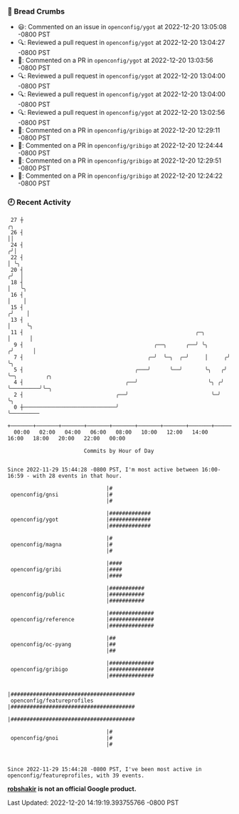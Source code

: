 ### 🍞 Bread Crumbs

 * 😃: Commented on an issue in `openconfig/ygot` at 2022-12-20 13:05:08 -0800 PST
 * 🔍: Reviewed a pull request in  `openconfig/ygot` at 2022-12-20 13:04:27 -0800 PST
 * 💬: Commented on a PR in  `openconfig/ygot` at 2022-12-20 13:03:56 -0800 PST
 * 🔍: Reviewed a pull request in  `openconfig/ygot` at 2022-12-20 13:04:00 -0800 PST
 * 🔍: Reviewed a pull request in  `openconfig/ygot` at 2022-12-20 13:04:00 -0800 PST
 * 🔍: Reviewed a pull request in  `openconfig/ygot` at 2022-12-20 13:02:56 -0800 PST
 * 💬: Commented on a PR in  `openconfig/gribigo` at 2022-12-20 12:29:11 -0800 PST
 * 💬: Commented on a PR in  `openconfig/gribigo` at 2022-12-20 12:24:44 -0800 PST
 * 💬: Commented on a PR in  `openconfig/gribigo` at 2022-12-20 12:29:51 -0800 PST
 * 💬: Commented on a PR in  `openconfig/gribigo` at 2022-12-20 12:24:22 -0800 PST

### 🕘 Recent Activity
```
 27 ┼                                                                    ╭╮
 26 ┤                                                                    ││
 24 ┤                                                                   ╭╯│
 22 ┤                                                                   │ ╰╮
 20 ┤                                                                  ╭╯  │
 18 ┤                                                                  │   ╰╮
 16 ┤                                                                  │    │
 15 ┤                                                                 ╭╯    │
 13 ┤                                                                 │     ╰╮
 11 ┤                                                      ╭─╮        │      │
  9 ┤                                         ╭──╮      ╭──╯ ╰╮      ╭╯      │
  7 ┤                                       ╭─╯  ╰─╮  ╭─╯     │     ╭╯       ╰╮
  5 ┤                                   ╭───╯      ╰──╯       ╰╮   ╭╯         ╰─╮         ╭╮
  4 ┤                                ╭──╯                      ╰╮ ╭╯            ╰─────────╯╰─╮
  2 ┤                             ╭──╯                          ╰─╯                          ╰╮
  0 ┼─────────────────────────────╯                                                           ╰─────────
    +───────+───────+───────+───────+───────+───────+───────+───────+───────+───────+───────+───────+────
  00:00   02:00   04:00   06:00   08:00   10:00   12:00   14:00   16:00   18:00   20:00   22:00   00:00   

						Commits by Hour of Day


Since 2022-11-29 15:44:28 -0800 PST, I'm most active between 16:00-16:59 - with 28 events in that hour.

```



```
                               |#
 openconfig/gnsi               |#
                               |#

                               |#############
 openconfig/ygot               |#############
                               |#############

                               |#
 openconfig/magna              |#
                               |#

                               |####
 openconfig/gribi              |####
                               |####

                               |###########
 openconfig/public             |###########
                               |###########

                               |##############
 openconfig/reference          |##############
                               |##############

                               |##
 openconfig/oc-pyang           |##
                               |##

                               |##############
 openconfig/gribigo            |##############
                               |##############

                               |#######################################
 openconfig/featureprofiles    |#######################################
                               |#######################################

                               |#
 openconfig/gnoi               |#
                               |#



Since 2022-11-29 15:44:28 -0800 PST, I've been most active in openconfig/featureprofiles, with 39 events.

```
**[robshakir](mailto:robjs@google.com) is not an official Google product.**  


Last Updated: 2022-12-20 14:19:19.393755766 -0800 PST
